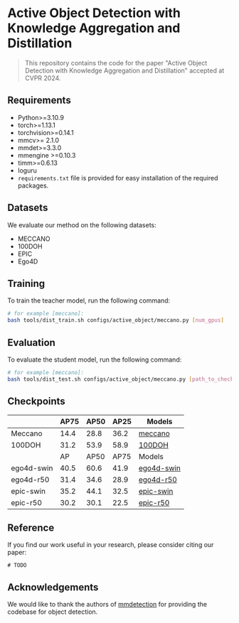 # Active Object Detection with Knowledge Aggregation and Distillation
> This repository contains the code for the paper "Active Object Detection with Knowledge Aggregation and Distillation" accepted at CVPR 2024.


## Requirements
- Python>=3.10.9
- torch>=1.13.1
- torchvision>=0.14.1
- mmcv>= 2.1.0
- mmdet>=3.3.0
- mmengine >=0.10.3
- timm>=0.6.13
- loguru
- `requirements.txt` file is provided for easy installation of the required packages.

## Datasets
We evaluate our method on the following datasets:
- MECCANO
- 100DOH
- EPIC
- Ego4D

## Training
To train the teacher model, run the following command:
```bash
# for example [meccano]:
bash tools/dist_train.sh configs/active_object/meccano.py [num_gpus]
```

## Evaluation
To evaluate the student model, run the following command:
```bash
# for example [meccano]:
bash tools/dist_test.sh configs/active_object/meccano.py [path_to_checkpoint] [num_gpus]
```

## Checkpoints
|            | AP75 | AP50 | AP25 | Models |
| ---------- | ---- | ---- | ---- | ------ |
| Meccano    | 14.4 | 28.8 | 36.2 |    [meccano](https://pan.baidu.com/s/1jNLnWiYZqqeYvJk3H7GnPw?pwd=KAD0)    |
| 100DOH     | 31.2 | 53.9 | 58.9 |    [100DOH](https://pan.baidu.com/s/1jNLnWiYZqqeYvJk3H7GnPw?pwd=KAD0)     |
|            | AP   | AP50 | AP75 | Models |
| ego4d-swin | 40.5 | 60.6 | 41.9 |    [ego4d-swin](https://pan.baidu.com/s/1jNLnWiYZqqeYvJk3H7GnPw?pwd=KAD0)     |
| ego4d-r50  | 31.4 | 34.6 | 28.9 |     [ego4d-r50](https://pan.baidu.com/s/1jNLnWiYZqqeYvJk3H7GnPw?pwd=KAD0)      |
| epic-swin  | 35.2 | 44.1 | 32.5 |  [epic-swin](https://pan.baidu.com/s/1jNLnWiYZqqeYvJk3H7GnPw?pwd=KAD0)         |
| epic-r50   | 30.2 | 30.1 | 22.5 |     [epic-r50](https://pan.baidu.com/s/1jNLnWiYZqqeYvJk3H7GnPw?pwd=KAD0)   |



## Reference
If you find our work useful in your research, please consider citing our paper:
```
# TODO
```

## Acknowledgements
We would like to thank the authors of [mmdetection](github.com/open-mmlab/mmdetection) for providing the codebase for object detection.




